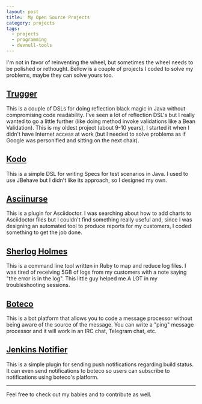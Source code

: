 ```yaml
---
layout: post
title:  My Open Source Projects
category: projects
tags:
  - projects
  - programming
  - devnull-tools
---
```


I'm not in favor of reinventing the wheel, but sometimes the wheel needs to be polished or rethought. Bellow is a couple of projects I coded to solve my problems, maybe they can solve yours too.

## [Trugger](https://github.com/devnull-tools/trugger)

This is a couple of DSLs for doing reflection black magic in Java without compromising code readability. I've seen a lot of reflection DSL's but I really wanted to go a little further (like doing method invoke validations like a Bean Validation). This is my oldest project (about 9-10 years), I started it when I didn't have Internet access at work (but I needed to solve problems as if Google was personified and sitting on the next chair).

## [Kodo](https://github.com/devnull-tools/kodo)

This is a simple DSL for writing Specs for test scenarios in Java. I used to use JBehave but I didn't like its approach, so I designed my own.

## [Asciinurse](https://github.com/devnull-tools/asciinurse)

This is a plugin for Asciidoctor. I was searching about how to add charts to Asciidoctor files but I couldn't find something really useful and, since I was designing an automated tool to produce reports for my customers, I coded something to get the job done.

## [Sherlog Holmes](https://github.com/devnull-tools/sherlog-holmes)

This is a command line tool written in Ruby to map and reduce log files. I was tired of receiving 5GB of logs from my customers with a note saying "the error is in the log". This little guy helped me A LOT in my troubleshooting sessions.

## [Boteco](https://github.com/devnull-tools/boteco)

This is a bot platform that allows you to code a message processor without being aware of the source of the message. You can write a "ping" message processor and it will work in an IRC chat, Telegram chat, etc.

## [Jenkins Notifier](https://github.com/devnull-tools/jenkins-notifier)

This is a simple plugin for sending push notifications regarding build status. It can even send notifications to boteco so users can subscribe to notifications using boteco's platform.

---- 

Feel free to check out my babies and to contribute as well.
